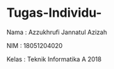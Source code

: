 # Tugas-Individu-
Nama : Azzukhrufi Jannatul Azizah 

NIM : 18051204020

Kelas : Teknik Informatika A 2018

